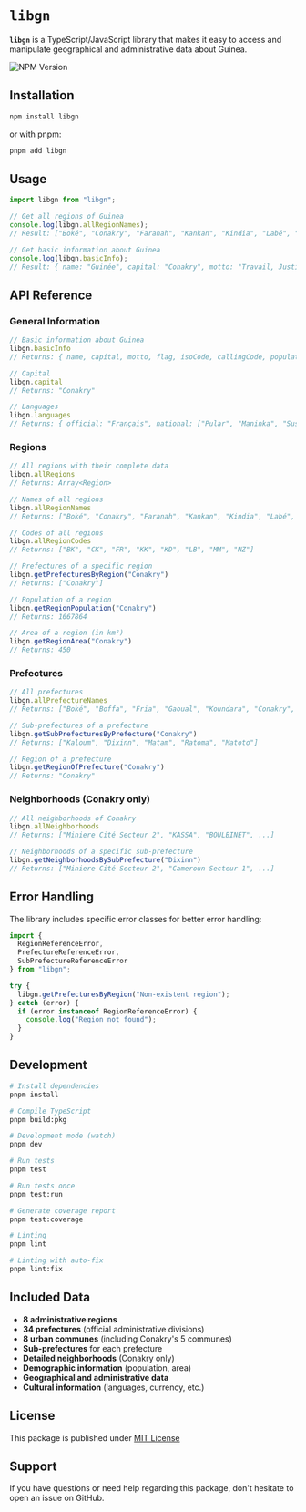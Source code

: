 # `libgn`

**`libgn`** is a TypeScript/JavaScript library that makes it easy to access and manipulate geographical and administrative data about Guinea.

![NPM Version](https://img.shields.io/npm/v/libgn?logo=npm)

## Installation

```bash
npm install libgn
```

or with pnpm:

```bash
pnpm add libgn
```

## Usage

```typescript
import libgn from "libgn";

// Get all regions of Guinea
console.log(libgn.allRegionNames);
// Result: ["Boké", "Conakry", "Faranah", "Kankan", "Kindia", "Labé", "Mamou", "N'Zérékoré"]

// Get basic information about Guinea
console.log(libgn.basicInfo);
// Result: { name: "Guinée", capital: "Conakry", motto: "Travail, Justice, Solidarité", ... }
```

## API Reference

### General Information

```typescript
// Basic information about Guinea
libgn.basicInfo
// Returns: { name, capital, motto, flag, isoCode, callingCode, population, area, currency }

// Capital
libgn.capital
// Returns: "Conakry"

// Languages
libgn.languages
// Returns: { official: "Français", national: ["Pular", "Maninka", "Susu", ...] }
```

### Regions

```typescript
// All regions with their complete data
libgn.allRegions
// Returns: Array<Region>

// Names of all regions
libgn.allRegionNames
// Returns: ["Boké", "Conakry", "Faranah", "Kankan", "Kindia", "Labé", "Mamou", "N'Zérékoré"]

// Codes of all regions
libgn.allRegionCodes
// Returns: ["BK", "CK", "FR", "KK", "KD", "LB", "MM", "NZ"]

// Prefectures of a specific region
libgn.getPrefecturesByRegion("Conakry")
// Returns: ["Conakry"]

// Population of a region
libgn.getRegionPopulation("Conakry")
// Returns: 1667864

// Area of a region (in km²)
libgn.getRegionArea("Conakry")
// Returns: 450
```

### Prefectures

```typescript
// All prefectures
libgn.allPrefectureNames
// Returns: ["Boké", "Boffa", "Fria", "Gaoual", "Koundara", "Conakry", ...]

// Sub-prefectures of a prefecture
libgn.getSubPrefecturesByPrefecture("Conakry")
// Returns: ["Kaloum", "Dixinn", "Matam", "Ratoma", "Matoto"]

// Region of a prefecture
libgn.getRegionOfPrefecture("Conakry")
// Returns: "Conakry"
```

### Neighborhoods (Conakry only)

```typescript
// All neighborhoods of Conakry
libgn.allNeighborhoods
// Returns: ["Miniere Cité Secteur 2", "KASSA", "BOULBINET", ...]

// Neighborhoods of a specific sub-prefecture
libgn.getNeighborhoodsBySubPrefecture("Dixinn")
// Returns: ["Miniere Cité Secteur 2", "Cameroun Secteur 1", ...]
```

## Error Handling

The library includes specific error classes for better error handling:

```typescript
import {
  RegionReferenceError,
  PrefectureReferenceError,
  SubPrefectureReferenceError
} from "libgn";

try {
  libgn.getPrefecturesByRegion("Non-existent region");
} catch (error) {
  if (error instanceof RegionReferenceError) {
    console.log("Region not found");
  }
}
```

## Development

```bash
# Install dependencies
pnpm install

# Compile TypeScript
pnpm build:pkg

# Development mode (watch)
pnpm dev

# Run tests
pnpm test

# Run tests once
pnpm test:run

# Generate coverage report
pnpm test:coverage

# Linting
pnpm lint

# Linting with auto-fix
pnpm lint:fix
```

## Included Data

- **8 administrative regions**
- **34 prefectures** (official administrative divisions)
- **8 urban communes** (including Conakry's 5 communes)
- **Sub-prefectures** for each prefecture
- **Detailed neighborhoods** (Conakry only)
- **Demographic information** (population, area)
- **Geographical and administrative data**
- **Cultural information** (languages, currency, etc.)

## License

This package is published under [MIT License](../../LICENSE)

## Support

If you have questions or need help regarding this package, don't hesitate to open an issue on GitHub.
